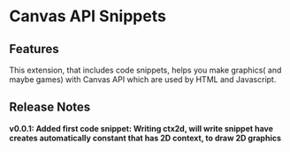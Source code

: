# Canvas API Snippets


## Features
This extension, that includes code snippets, helps you make graphics( and maybe games) with Canvas API which are used by HTML and Javascript. 


## Release Notes

**v0.0.1: Added first code snippet: Writing ctx2d, will write snippet have creates automatically constant that has 2D context, to draw 2D graphics**

